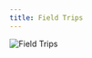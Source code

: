 ```yaml
---
title: Field Trips
---
```


![Field Trips](https://cdn1.sportngin.com/attachments/photo/4519-182778282/School_Field_Trips_large.png "Field Trips")

